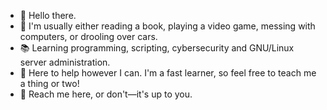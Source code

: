- 👋 Hello there.
- 🤍 I'm usually either reading a book, playing a video game, messing with computers, or drooling over cars.
- 📚 Learning programming, scripting, cybersecurity and GNU/Linux server administration.
- 🤝 Here to help however I can. I'm a fast learner, so feel free to teach me a thing or two!
- 📧 Reach me here, or don't—it's up to you.

<!---
N3WK1D/N3WK1D is a ✨ special ✨ repository because its `README.md` (this file) appears on your GitHub profile.
You can click the Preview link to take a look at your changes.
--->
